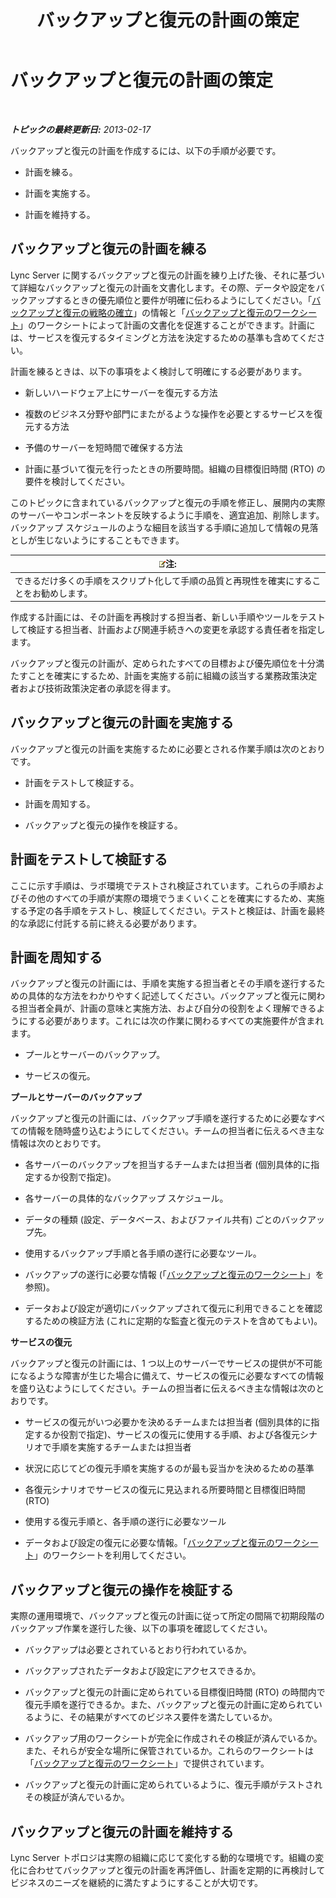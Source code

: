 ﻿---
title: バックアップと復元の計画の策定
TOCTitle: バックアップと復元の計画の策定
ms:assetid: 9f562ef1-3804-41e2-b3e4-d45b2e8c63c9
ms:mtpsurl: https://technet.microsoft.com/ja-jp/library/Hh202183(v=OCS.15)
ms:contentKeyID: 52056657
ms.date: 05/19/2016
mtps_version: v=OCS.15
ms.translationtype: HT
---

# バックアップと復元の計画の策定

 

_**トピックの最終更新日:** 2013-02-17_

バックアップと復元の計画を作成するには、以下の手順が必要です。

  - 計画を練る。

  - 計画を実施する。

  - 計画を維持する。

## バックアップと復元の計画を練る

Lync Server に関するバックアップと復元の計画を練り上げた後、それに基づいて詳細なバックアップと復元の計画を文書化します。その際、データや設定をバックアップするときの優先順位と要件が明確に伝わるようにしてください。「[バックアップと復元の戦略の確立](lync-server-2013-establishing-a-backup-and-restoration-strategy.md)」の情報と「[バックアップと復元のワークシート](lync-server-2013-backup-and-restoration-worksheets.md)」のワークシートによって計画の文書化を促進することができます。計画には、サービスを復元するタイミングと方法を決定するための基準も含めてください。

計画を練るときは、以下の事項をよく検討して明確にする必要があります。

  - 新しいハードウェア上にサーバーを復元する方法

  - 複数のビジネス分野や部門にまたがるような操作を必要とするサービスを復元する方法

  - 予備のサーバーを短時間で確保する方法

  - 計画に基づいて復元を行ったときの所要時間。組織の目標復旧時間 (RTO) の要件を検討してください。

このトピックに含まれているバックアップと復元の手順を修正し、展開内の実際のサーバーやコンポーネントを反映するように手順を、適宜追加、削除します。バックアップ スケジュールのような細目を該当する手順に追加して情報の見落としが生じないようにすることもできます。

<table>
<thead>
<tr class="header">
<th><img src="images/Gg412781.note(OCS.15).gif" title="note" alt="note" />注:</th>
</tr>
</thead>
<tbody>
<tr class="odd">
<td>できるだけ多くの手順をスクリプト化して手順の品質と再現性を確実にすることをお勧めします。</td>
</tr>
</tbody>
</table>


作成する計画には、その計画を再検討する担当者、新しい手順やツールをテストして検証する担当者、計画および関連手続きへの変更を承認する責任者を指定します。

バックアップと復元の計画が、定められたすべての目標および優先順位を十分満たすことを確実にするため、計画を実施する前に組織の該当する業務政策決定者および技術政策決定者の承認を得ます。

## バックアップと復元の計画を実施する

バックアップと復元の計画を実施するために必要とされる作業手順は次のとおりです。

  - 計画をテストして検証する。

  - 計画を周知する。

  - バックアップと復元の操作を検証する。

## 計画をテストして検証する

ここに示す手順は、ラボ環境でテストされ検証されています。これらの手順およびその他のすべての手順が実際の環境でうまくいくことを確実にするため、実施する予定の各手順をテストし、検証してください。テストと検証は、計画を最終的な承認に付託する前に終える必要があります。

## 計画を周知する

バックアップと復元の計画には、手順を実施する担当者とその手順を遂行するための具体的な方法をわかりやすく記述してください。バックアップと復元に関わる担当者全員が、計画の意味と実施方法、および自分の役割をよく理解できるようにする必要があります。これには次の作業に関わるすべての実施要件が含まれます。

  - プールとサーバーのバックアップ。

  - サービスの復元。

**プールとサーバーのバックアップ**

バックアップと復元の計画には、バックアップ手順を遂行するために必要なすべての情報を随時盛り込むようにしてください。チームの担当者に伝えるべき主な情報は次のとおりです。

  - 各サーバーのバックアップを担当するチームまたは担当者 (個別具体的に指定するか役割で指定)。

  - 各サーバーの具体的なバックアップ スケジュール。

  - データの種類 (設定、データベース、およびファイル共有) ごとのバックアップ先。

  - 使用するバックアップ手順と各手順の遂行に必要なツール。

  - バックアップの遂行に必要な情報 (「[バックアップと復元のワークシート](lync-server-2013-backup-and-restoration-worksheets.md)」を参照)。

  - データおよび設定が適切にバックアップされて復元に利用できることを確認するための検証方法 (これに定期的な監査と復元のテストを含めてもよい)。

**サービスの復元**

バックアップと復元の計画には、1 つ以上のサーバーでサービスの提供が不可能になるような障害が生じた場合に備えて、サービスの復元に必要なすべての情報を盛り込むようにしてください。チームの担当者に伝えるべき主な情報は次のとおりです。

  - サービスの復元がいつ必要かを決めるチームまたは担当者 (個別具体的に指定するか役割で指定)、サービスの復元に使用する手順、および各復元シナリオで手順を実施するチームまたは担当者

  - 状況に応じてどの復元手順を実施するのが最も妥当かを決めるための基準

  - 各復元シナリオでサービスの復元に見込まれる所要時間と目標復旧時間 (RTO)

  - 使用する復元手順と、各手順の遂行に必要なツール

  - データおよび設定の復元に必要な情報。「[バックアップと復元のワークシート](lync-server-2013-backup-and-restoration-worksheets.md)」のワークシートを利用してください。

## バックアップと復元の操作を検証する

実際の運用環境で、バックアップと復元の計画に従って所定の間隔で初期段階のバックアップ作業を遂行した後、以下の事項を確認してください。

  - バックアップは必要とされているとおり行われているか。

  - バックアップされたデータおよび設定にアクセスできるか。

  - バックアップと復元の計画に定められている目標復旧時間 (RTO) の時間内で復元手順を遂行できるか。また、バックアップと復元の計画に定められているように、その結果がすべてのビジネス要件を満たしているか。

  - バックアップ用のワークシートが完全に作成されその検証が済んでいるか。また、それらが安全な場所に保管されているか。これらのワークシートは「[バックアップと復元のワークシート](lync-server-2013-backup-and-restoration-worksheets.md)」で提供されています。

  - バックアップと復元の計画に定められているように、復元手順がテストされその検証が済んでいるか。

## バックアップと復元の計画を維持する

Lync Server トポロジは実際の組織に応じて変化する動的な環境です。組織の変化に合わせてバックアップと復元の計画を再評価し、計画を定期的に再検討してビジネスのニーズを継続的に満たすようにすることが大切です。

